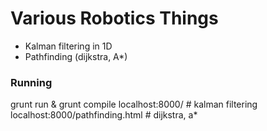 # Various Robotics Things

- Kalman filtering in 1D
- Pathfinding (dijkstra, A*)

### Running
grunt run & grunt compile
localhost:8000/ # kalman filtering
localhost:8000/pathfinding.html # dijkstra, a*